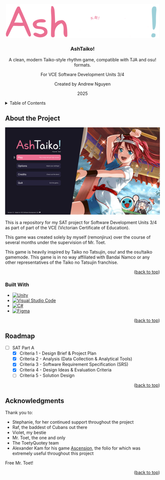 <!-- Improved compatibility of back to top link: See: https://github.com/othneildrew/Best-README-Template/pull/73 -->
<a id="readme-top"></a>

<!-- PROJECT LOGO -->
<br />
<div align="center">
  <a href="https://github.com/remonjirux/AshTaiko">
    <img src="images/logo.png" alt="Logo" width="500" height="auto">
  </a>

<h3 align="center">AshTaiko!</h3>
  <p align="center">
    A clean, modern Taiko-style rhythm game, 
    compatible with TJA and osu! formats.
          
  <p align="center">
    For VCE Software Development Units 3/4
  <p align="center">
    Created by Andrew Nguyen
  <p align="center">
    2025


</div>

<!-- TABLE OF CONTENTS -->
<details>
  <summary>Table of Contents</summary>
  <ol>
    <li>
      <a href="#about-the-project">About The Project</a>
      <ul>
        <li><a href="#built-with">Built With</a></li>
      </ul>
    </li>
    <li><a href="#roadmap">Roadmap</a></li>
    <li><a href="#acknowledgments">Acknowledgments</a></li>
  </ol>
</details>



<!-- ABOUT THE PROJECT -->
## About the Project

[![Product Name Screen Shot][product-screenshot]](https://github.com/remonjiru/AshTaiko)

This is a repository for my SAT project for Software Development Units 3/4 as part of part of the VCE (Victorian Certificate of Education).

This game was created solely by myself (remonjirux) over the course of several months under the supervision of Mr. Toet.

This game is heavily inspired by Taiko no Tatsujin, osu! and the osu!taiko gamemode. This game is in no way affiliated with Bandai Namco or any other representatives of the Taiko no Tatsujin franchise.

<p align="right">(<a href="#readme-top">back to top</a>)</p>

### Built With

* [![Unity][Unity]][Unity-url]
* [![Visual Studio Code](https://custom-icon-badges.demolab.com/badge/Visual%20Studio%20Code-0078d7.svg?logo=vsc&logoColor=white)](#)
* [![C#](https://custom-icon-badges.demolab.com/badge/C%23-%23239120.svg?logo=cshrp&logoColor=white)](#)
* [![Figma](https://img.shields.io/badge/Figma-F24E1E?logo=figma&logoColor=white)](#)

<p align="right">(<a href="#readme-top">back to top</a>)</p>

<!-- ROADMAP -->
## Roadmap

- [ ] SAT Part A
  - [x] Criteria 1 - Design Brief & Project Plan
  - [x] Criteria 2 - Analysis (Data Collection & Analytical Tools)
  - [x] Criteria 3 - Software Requirement Specification (SRS)
  - [x] Criteria 4 - Design Ideas & Evaluation Criteria
  - [ ] Criteria 5 - Solution Design

<p align="right">(<a href="#readme-top">back to top</a>)</p>

<!-- ACKNOWLEDGMENTS -->
## Acknowledgments
Thank you to:
* Stephanie, for her continued support throughout the project
* Raf, the baddest of Cubans out there
* Violet, my bestie
* Mr. Toet, the one and only
* The ToetyQuotey team
* Alexander Kam for his game [Ascension](https://alexander-kam.itch.io/ascension), the folio for which was extremely useful throughout this project

Free Mr. Toet!

<p align="right">(<a href="#readme-top">back to top</a>)</p>

<!-- MARKDOWN LINKS & IMAGES -->
<!-- https://www.markdownguide.org/basic-syntax/#reference-style-links -->
[product-screenshot]: images/MainMenuPreview.png
[Unity]: https://img.shields.io/badge/Unity-%23000000.svg?logo=unity&logoColor=white
[Unity-url]: https://unity.com/

